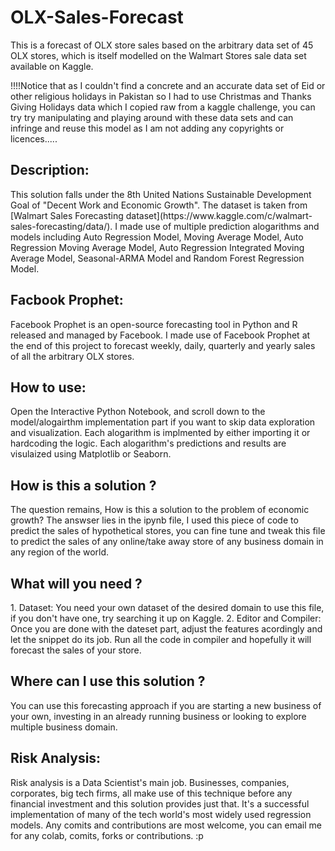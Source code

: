 # OLX-Sales-Forecast
This is a forecast of OLX store sales based on the arbitrary data set of 45 OLX stores, which is itself modelled on the Walmart Stores sale data set available on Kaggle.



!!!!Notice that as I couldn't find a concrete and an accurate data set of Eid or other religious holidays in Pakistan so I had to use Christmas and Thanks Giving Holidays data which I copied raw from a kaggle challenge, you can try try manipulating and playing around with these data sets and can infringe and reuse this model as I am not adding any copyrights or licences.....


<h2>Description: </h2>
This solution falls under the 8th United Nations Sustainable Development Goal of "Decent Work and Economic Growth". The dataset is taken from [Walmart Sales Forecasting dataset](https://www.kaggle.com/c/walmart-sales-forecasting/data/). I made use of multiple prediction alogarithms and models including Auto Regression Model, Moving Average Model, Auto Regression Moving Average Model, Auto Regression Integrated Moving Average Model, Seasonal-ARMA Model and Random Forest Regression Model.

<h2>Facbook Prophet: </h2>
Facebook Prophet is an open-source forecasting tool in Python and R released and managed by Facebook. I made use of Facebook Prophet at the end of this project to forecast weekly, daily, quarterly and yearly sales of all the arbitrary OLX stores. 

<h2>How to use: </h2>
Open the Interactive Python Notebook, and scroll down to the model/alogairthm implementation part if you want to skip data exploration and visualization. Each alogarithm is implmented by either importing it or hardcoding the logic. Each alogarithm's predictions and results are visulaized using Matplotlib or Seaborn.

<h2>How is this a solution ? </h2>
The question remains, How is this a solution to the problem of economic growth?
The answser lies in the ipynb file, I used this piece of code to predict the sales of hypothetical stores, you can fine tune and tweak this file to predict the sales of any online/take away store of any business domain in any region of the world.

<h2>What will you need ? </h2>
1. Dataset: You need your own dataset of the desired domain to use this file, if you don't have one, try searching it up on Kaggle.
2. Editor and Compiler: Once you are done with the dateset part, adjust the features acordingly and let the snippet do its job. Run all the code in compiler and hopefully it will forecast the  sales of your store.

<h2>Where can I use this solution ?</h2>
You can use this forecasting approach if you are starting a new business of your own, investing in an already running business or looking to explore multiple business domain.

<h2>Risk Analysis: </h2>
Risk analysis is a Data Scientist's main job. Businesses, companies, corporates, big tech firms, all make use of this technique before any financial investment and this solution provides just that. It's a successful implementation of many of the tech world's most widely used regression models. Any comits and contributions are most welcome, you can email me for any colab, comits, forks or contributions. :p
